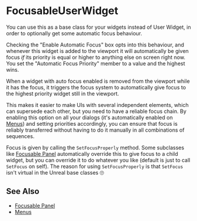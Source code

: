# FocusableUserWidget

You can use this as a base class for your widgets instead of User Widget, in 
order to optionally get some automatic  focus behaviour. 

Checking the "Enable Automatic Focus" box opts into this behaviour, and whenever
this widget is added to the viewport it will automatically be given focus *if*
its priority is equal or higher to anything else on screen right now. You set
the "Automatic Focus Priority" member to a value and the highest wins.

When a widget with auto focus enabled is removed from the viewport while it has 
the focus, it triggers the focus system to automatically give focus to the
highest priority widget still in the viewport.

This makes it easier to make UIs with several independent elements, which can
supersede each other, but you need to have a reliable focus chain. By enabling
this option on all your dialogs (it's automatically enabled on [Menus](Menus.md))
and setting priorities accordingly, you can ensure that focus is reliably 
transferred without having to do it manually in all combinations of sequences.

Focus is given by calling the `SetFocusProperly` method. Some subclasses like
[Focusable Panel](FocusablePanel.md) automatically override this to give focus
to a child widget, but you can override it to do whatever you like (default is
just to call `SetFocus` on self). The reason for using `SetFocusProperly` is that `SetFocus`
isn't virtual in the Unreal base classes 🙄

## See Also

* [Focusable Panel](FocusablePanel.md)
* [Menus](Menus.md)
